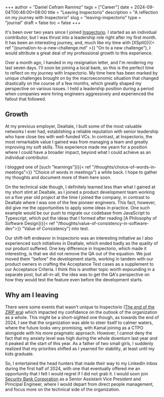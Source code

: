 +++
author = "Daniel Cefram Ramirez"
tags = ["Career"]
date = 2024-09-04T00:46:00+08:00
title = "Leaving Inspectorio"
description = "A reflection on my journey with Inspectorio"
slug = "leaving-inspectorio"
type = "journal"
draft = false 
toc = false
+++

It's been over two years since I joined [Inspectorio](https://inspectorio.com). I started as an individual
contributor, but I was thrust into a leadership role right after my first month.
It has been an interesting journey, and, much like my time with
[XSplit]({{< ref "/journal/on-to-a-new-challenge.md" >}} "On to a new challenge"),
I would attribute a great deal of my professional growth to this experience.

Over a month ago, I handed in my resignation letter, and I'm rendering my last
seven days. I'll soon be joining a local bank, so this is the perfect time to
reflect on my journey with Inspectorio. My time here has been marked by unique
challenges brought on by the macroeconomic situation that changed drastically on
the course of a few months, which greatly shaped my perspective on various issues.
I held a leadership position during a period when companies were hiring engineers
aggressively and experienced the fallout that followed.

## Growth

At my previous employer, Dealtale, I built some of the most valuable networks I
ever had, establishing a reliable reputation with senior leadership who have
close ties with well-funded VCs. In contrast, at Inspectorio, the most
remarkable value I gained was from managing a team and greatly improving my soft
skills. This experience made me yearn for a position where I could have a broader
impact, beyond what I could achieve as an individual contributor.

I blogged one of [such "learnings"]({{< ref "/thoughts/choice-of-words-in-meetings">}} "Choice of words in meetings")
a while back. I hope to gather my thoughts and document more of them here soon.

On the technical side though, I definitely learned less than what I gained at my
short stint at Dealtale, as I joined a product development team working on a
five year old project at the time I joined the company, in contrast to Dealtale
where I was one of the few pioneer engineers. This fact, however, did
give me the opportunities to apply some ideas in practice. One such example would
be our push to migrate our codebase from JavaScript to Typescript, which put the
ideas that I formed after reading
[A Philosophy of Software Design]({{< ref "/thoughts/value-of-consistency-in-software-dev">}} "Value of Consistency")
into test.

Our shift-left endeavor in Inspectorio was an interesting initiative as I also
experienced such initiatives in Dealtale, which ended badly as the quality of our
product suffered. One key difference in Inspectorio, which made it interesting, is
that we did not remove the QA out of the equation. We just moved them "before" the
development starts, working in tandem with our product owners in crafting the
Acceptance Test cases as a supplement to our Acceptance Criteria. I think this is
another topic worth expounding in a separate post, but all-in-all, the idea was to
get the QA's perspective on how they would test the feature even before the
development starts.

## Why am I leaving

There were some events that wasn't unique to Inspectorio ([The end of the ZIRP era](https://newsletter.pragmaticengineer.com/p/zirp))
which impacted my confidence on the outlook of the organization as a whole. This
might be a short-sighted one though, as towards the end of 2024, I see that the
organization was able to steer itself to calmer waters, where the future looks
very promising, with Kamal joining as a CTPO alongside with his more pragmatic
approach. However, I cannot deny the fact that my anxiety level was high during
the whole downturn last year and it peaked at the start of this year. As a father
of two small girls, I suddenly realized that my priorities shifted as I yearned
for stability, at least until my kids graduate.

So, I entertained the head hunters that made their way to my LinkedIn inbox
during the first half of 2024, with one that eventually offered me an opportunity
that I felt I would regret if I did not grab it. I would soon join
[Security Bank Corporation](https://www.securitybank.com/) as a Senior Assistant Vice President and
Principal Engineer, where I would depart from direct people management, and focus
more on the technical side of the organization.

